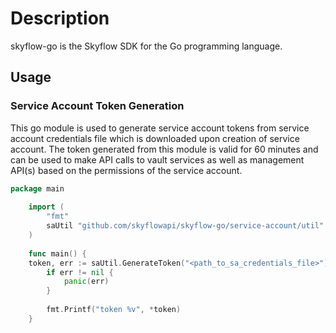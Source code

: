 # Description
skyflow-go is the Skyflow SDK for the Go programming language.

## Usage

### Service Account Token Generation
This go module is used to generate service account tokens from service account credentials file which is downloaded upon creation of service account. The token generated from this module is valid for 60 minutes and can be used to make API calls to vault services as well as management API(s) based on the permissions of the service account.

```go
package main
    
    import (
    	"fmt"
    	saUtil "github.com/skyflowapi/skyflow-go/service-account/util"
    )
    
    func main() {
	token, err := saUtil.GenerateToken("<path_to_sa_credentials_file>")
    	if err != nil {
    		panic(err)
    	}
    
    	fmt.Printf("token %v", *token)
    }
```